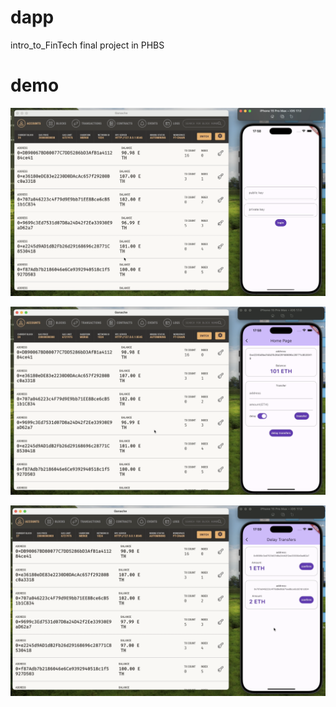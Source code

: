 # dapp

intro_to_FinTech final project in PHBS



# demo

![login](pictures/login.png)

![home](pictures/home.png)

![history](pictures/history.png)
